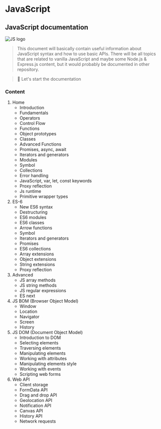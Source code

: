 # JavaScript

## JavaScript documentation

<img src="" alt="JS logo">

> This document will basically contain useful information about JavaScript syntax and how to use basic APIs. There will be all topics that are related to vanilla JavaScript and maybe some Node.js & Express.js content, but it would probably be documented in other repository.

> :memo: Let's start the documentation

### Content

1. Home
    - Introduction
    - Fundamentals
    - Operators
    - Control Flow
    - Functions
    - Object prototypes
    - Classes
    - Advanced Functions
    - Promises, async, await
    - Iterators and generators
    - Modules
    - Symbol
    - Collections
    - Error handling
    - JavaScript, var, let, const keywords
    - Proxy reflection
    - Js runtime
    - Primitive wrapper types
2. ES-6
    - New ES6 syntax
    - Destructuring
    - ES6 modules
    - ES6 classes
    - Arrow functions
    - Symbol
    - Iterators and generators
    - Promises
    - ES6 collections
    - Array extensions
    - Object extensions
    - String extensions
    - Proxy reflection
3. Advanced
    - JS array methods
    - JS string methods
    - JS regular expressions
    - ES next
4. JS BOM (Browser Object Model)
    - Window
    - Location
    - Navigator
    - Screen
    - History
5. JS DOM (Document Object Model)
    - Introduction to DOM
    - Selecting elements
    - Traversing elements
    - Manipulating elements
    - Working with attributes
    - Manipulating elements style
    - Working with events
    - Scripting web forms
6. Web API
    - Client storage
    - FormData API
    - Drag and drop API
    - Geolocation API
    - Notification API
    - Canvas API
    - History API
    - Network requests

